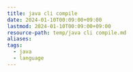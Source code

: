```yaml
---
title: java cli compile
date: 2024-01-10T00:09:00+09:00
lastmod: 2024-01-10T00:09:00+09:00
resource-path: temp/java cli compile.md
aliases: 
tags:
  - java
  - language
---
```


